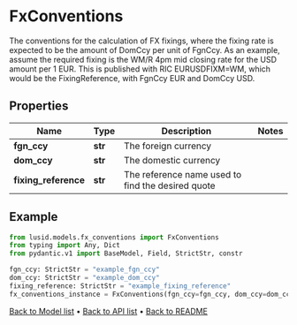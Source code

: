 # FxConventions

The conventions for the calculation of FX fixings, where the fixing rate is expected to be the amount of  DomCcy per unit of FgnCcy.  As an example, assume the required fixing is the WM/R 4pm mid closing rate for the USD amount per 1 EUR.  This is published with RIC EURUSDFIXM=WM, which would be the FixingReference, with FgnCcy EUR and DomCcy USD.
## Properties
Name | Type | Description | Notes
------------ | ------------- | ------------- | -------------
**fgn_ccy** | **str** | The foreign currency | 
**dom_ccy** | **str** | The domestic currency | 
**fixing_reference** | **str** | The reference name used to find the desired quote | 
## Example

```python
from lusid.models.fx_conventions import FxConventions
from typing import Any, Dict
from pydantic.v1 import BaseModel, Field, StrictStr, constr

fgn_ccy: StrictStr = "example_fgn_ccy"
dom_ccy: StrictStr = "example_dom_ccy"
fixing_reference: StrictStr = "example_fixing_reference"
fx_conventions_instance = FxConventions(fgn_ccy=fgn_ccy, dom_ccy=dom_ccy, fixing_reference=fixing_reference)

```

[Back to Model list](../README.md#documentation-for-models) &#8226; [Back to API list](../README.md#documentation-for-api-endpoints) &#8226; [Back to README](../README.md)


